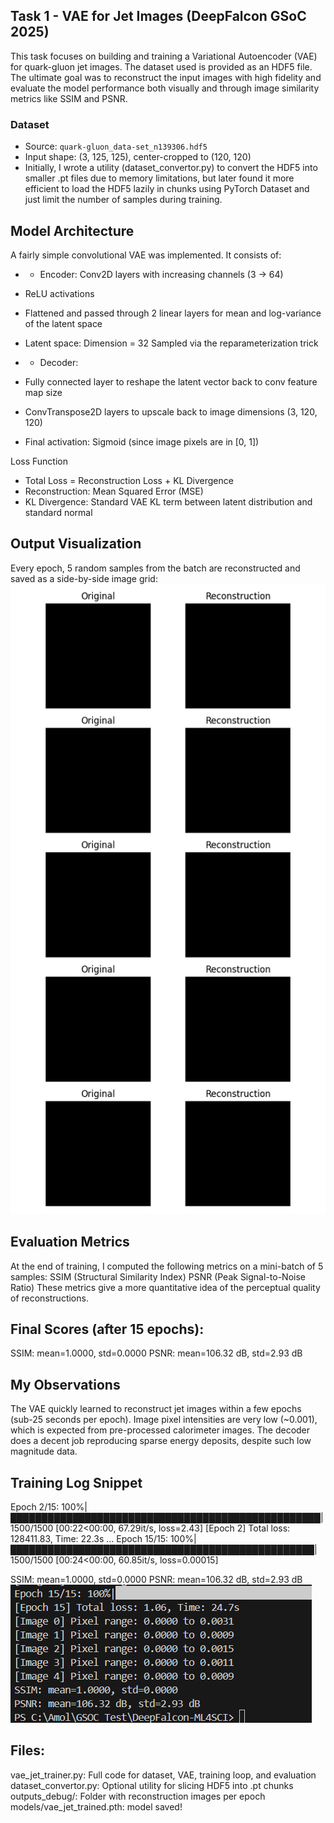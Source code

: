 ## Task 1 - VAE for Jet Images (DeepFalcon GSoC 2025)

This task focuses on building and training a Variational Autoencoder (VAE) for quark-gluon jet images. The dataset used is provided as an HDF5 file. The ultimate goal was to reconstruct the input images with high fidelity and evaluate the model performance both visually and through image similarity metrics like SSIM and PSNR.

### Dataset
- Source: `quark-gluon_data-set_n139306.hdf5`
- Input shape: (3, 125, 125), center-cropped to (120, 120)
- Initially, I wrote a utility (dataset_convertor.py) to convert the HDF5 into smaller .pt files due to memory limitations, but later found it more efficient to load the HDF5 lazily in chunks using PyTorch Dataset and just limit the number of samples during training.

## Model Architecture

A fairly simple convolutional VAE was implemented. It consists of:
- * Encoder: Conv2D layers with increasing channels (3 → 64)
- ReLU activations
- Flattened and passed through 2 linear layers for mean and log-variance of the latent space
- Latent space: Dimension = 32 Sampled via the reparameterization trick

- * Decoder:
- Fully connected layer to reshape the latent vector back to conv feature map size
- ConvTranspose2D layers to upscale back to image dimensions (3, 120, 120)
- Final activation: Sigmoid (since image pixels are in [0, 1])

Loss Function
- Total Loss = Reconstruction Loss + KL Divergence
- Reconstruction: Mean Squared Error (MSE)
- KL Divergence: Standard VAE KL term between latent distribution and standard normal

## Output Visualization

Every epoch, 5 random samples from the batch are reconstructed and saved as a side-by-side image grid:
![Reconstruction Example](Task1_VAE/outputs_debug/recon_epoch_15.png)


## Evaluation Metrics

At the end of training, I computed the following metrics on a mini-batch of 5 samples:
SSIM (Structural Similarity Index)
PSNR (Peak Signal-to-Noise Ratio)
These metrics give a more quantitative idea of the perceptual quality of reconstructions.

## Final Scores (after 15 epochs):

SSIM: mean=1.0000, std=0.0000
PSNR: mean=106.32 dB, std=2.93 dB

## My Observations

The VAE quickly learned to reconstruct jet images within a few epochs (sub-25 seconds per epoch).
Image pixel intensities are very low (~0.001), which is expected from pre-processed calorimeter images.
The decoder does a decent job reproducing sparse energy deposits, despite such low magnitude data.

## Training Log Snippet

Epoch 2/15: 100%|██████████████████████████████████████████████████| 1500/1500 [00:22<00:00, 67.29it/s, loss=2.43]
[Epoch 2] Total loss: 128411.83, Time: 22.3s
...
Epoch 15/15: 100%|█████████████████████████████████████████████████| 1500/1500 [00:24<00:00, 60.85it/s, loss=0.00015]

SSIM: mean=1.0000, std=0.0000
PSNR: mean=106.32 dB, std=2.93 dB
![alt text](assets/task1_op.png)

## Files:

vae_jet_trainer.py: Full code for dataset, VAE, training loop, and evaluation
dataset_convertor.py: Optional utility for slicing HDF5 into .pt chunks
outputs_debug/: Folder with reconstruction images per epoch
models/vae_jet_trained.pth: model saved!